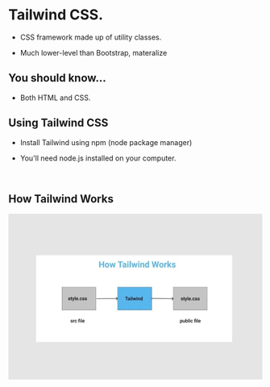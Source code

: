 # Tailwind CSS.<br>

* CSS framework made up of utility classes.

* <p> Much lower-level than Bootstrap, materalize

## You should know...<br>

* <P> Both HTML and CSS. </p>

## Using Tailwind CSS

* <p> Install Tailwind using npm (node package manager)<br>
* <p> You'll need node.js installed on your computer.</p> <br>

## How Tailwind Works <br>
<img src="./image/l6u5le0ournfgo7kjfco.webp"/>

